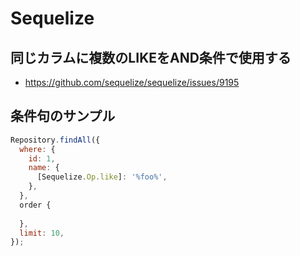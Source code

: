 # Sequelize

## 同じカラムに複数のLIKEをAND条件で使用する
- https://github.com/sequelize/sequelize/issues/9195 

## 条件句のサンプル

```js
Repository.findAll({
  where: {
    id: 1,
    name: {
      [Sequelize.Op.like]: '%foo%',
    },
  },
  order {
    
  },
  limit: 10,
});
```